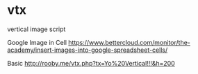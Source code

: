 # vtx
vertical image script

Google Image in Cell
https://www.bettercloud.com/monitor/the-academy/insert-images-into-google-spreadsheet-cells/

Basic
http://rooby.me/vtx.php?tx=Yo%20Vertical!!!&h=200
